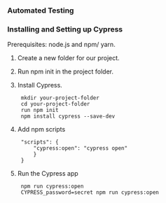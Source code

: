 ### Automated Testing

### Installing and Setting up Cypress
Prerequisites:
node.js and npm/ yarn.

1. Create a new folder for our project.
2. Run npm init in the project folder.
3. Install Cypress.

        mkdir your-project-folder
        cd your-project-folder
        run npm init
        npm install cypress --save-dev
4. Add npm scripts

        "scripts": {
            "cypress:open": "cypress open"
            }
        }
5. Run the Cypress app

        npm run cypress:open
        CYPRESS_password=secret npm run cypress:open


